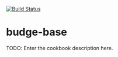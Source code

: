 [![Build Status](https://travis-ci.org/budgester/budge-base.svg?branch=master)](https://travis-ci.org/budgester/budge-base)

# budge-base

TODO: Enter the cookbook description here.

